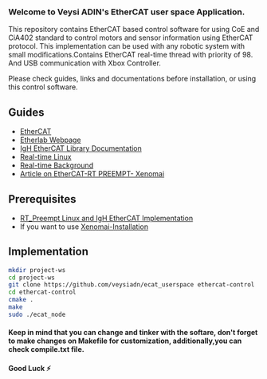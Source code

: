 ### Welcome to Veysi ADIN's EtherCAT user space Application.
 
  This repository contains EtherCAT based control software for using CoE and CiA402 standard to control motors and sensor information using EtherCAT protocol. 
  This implementation can be used with any robotic system with small modifications.Contains EtherCAT real-time thread with priority of 98. And USB communication with 
  Xbox Controller.
  
  Please check guides, links and documentations before installation, or using this control software.

## Guides

- [EtherCAT](https://www.ethercat.org/en/technology.html)
- [Etherlab Webpage](https://www.etherlab.org/en/ethercat/index.php)
- [IgH EtherCAT Library Documentation](https://www.etherlab.org/download/ethercat/ethercat-1.5.2.pdf)
- [Real-time Linux](https://wiki.linuxfoundation.org/realtime/documentation/technical_basics/start)
- [Real-time Background](https://design.ros2.org/articles/realtime_background.html)
- [Article on EtherCAT-RT PREEMPT- Xenomai](https://www.ripublication.com/ijaer17/ijaerv12n21_94.pdf)

## Prerequisites
- [RT_Preempt Linux and IgH EtherCAT Implementation](https://github.com/veysiadn/IgHEtherCATImplementation)
- If you want to use [Xenomai-Installation](https://github.com/veysiadn/xenomai-install)

## Implementation
  
```sh
mkdir project-ws 
cd project-ws
git clone https://github.com/veysiadn/ecat_userspace ethercat-control
cd ethercat-control
cmake .
make
sudo ./ecat_node
```
#### Keep in mind that you can change and tinker with the softare, don't forget to make changes on Makefile for customization, additionally,you can check compile.txt file.

#### Good Luck ⚡
